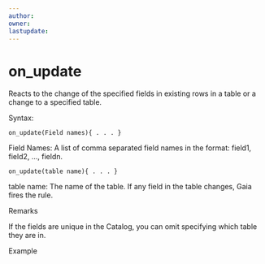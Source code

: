 ```yaml
---
author: 
owner: 
lastupdate: 
---
```


# on_update

Reacts to the change of the specified fields in existing rows in a table or a change to a specified table.

Syntax:

`on_update(Field names){ . . . }`

Field Names: A list of comma separated field names in the format: field1, field2, …, fieldn.

`on_update(table name){ . . . }`

table name: The name of the table.  If any field  in the table changes, Gaia fires the rule.

Remarks

If the fields are unique in the Catalog, you can omit specifying which table they are in.

Example
